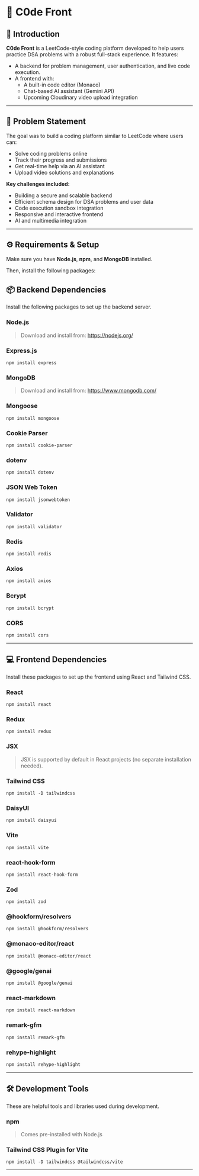 # 🚀 C0de Front

## 🧠 Introduction

**C0de Front** is a LeetCode-style coding platform developed to help users practice DSA problems with a robust full-stack experience. It features:

- A backend for problem management, user authentication, and live code execution.
- A frontend with:
  - A built-in code editor (Monaco)
  - Chat-based AI assistant (Gemini API)
  - Upcoming Cloudinary video upload integration

---

## 🧩 Problem Statement

The goal was to build a coding platform similar to LeetCode where users can:

- Solve coding problems online
- Track their progress and submissions
- Get real-time help via an AI assistant
- Upload video solutions and explanations

**Key challenges included:**

- Building a secure and scalable backend
- Efficient schema design for DSA problems and user data
- Code execution sandbox integration
- Responsive and interactive frontend
- AI and multimedia integration

---

## ⚙️ Requirements & Setup

Make sure you have **Node.js**, **npm**, and **MongoDB** installed.

Then, install the following packages:

## 📦 Backend Dependencies

Install the following packages to set up the backend server.

### Node.js  
> Download and install from: https://nodejs.org/

### Express.js  
```
npm install express
```

### MongoDB  
> Download and install from: https://www.mongodb.com/

### Mongoose  
```
npm install mongoose
```

### Cookie Parser  
```
npm install cookie-parser
```

### dotenv  
```
npm install dotenv
```

### JSON Web Token  
```
npm install jsonwebtoken
```

### Validator  
```
npm install validator
```

### Redis  
```
npm install redis
```

### Axios  
```
npm install axios
```

### Bcrypt  
```
npm install bcrypt
```

### CORS  
```
npm install cors
```

---

## 💻 Frontend Dependencies

Install these packages to set up the frontend using React and Tailwind CSS.

### React  
```
npm install react
```

### Redux  
```
npm install redux
```

### JSX  
> JSX is supported by default in React projects (no separate installation needed).

### Tailwind CSS  
```
npm install -D tailwindcss
```

### DaisyUI  
```
npm install daisyui
```

### Vite  
```
npm install vite
```

### react-hook-form  
```
npm install react-hook-form
```

### Zod  
```
npm install zod
```

### @hookform/resolvers  
```
npm install @hookform/resolvers
```

### @monaco-editor/react  
```
npm install @monaco-editor/react
```

### @google/genai  
```
npm install @google/genai
```

### react-markdown  
```
npm install react-markdown
```

### remark-gfm  
```
npm install remark-gfm
```

### rehype-highlight  
```
npm install rehype-highlight
```

---

## 🛠 Development Tools

These are helpful tools and libraries used during development.

### npm  
> Comes pre-installed with Node.js

### Tailwind CSS Plugin for Vite  
```
npm install -D tailwindcss @tailwindcss/vite
```

---
